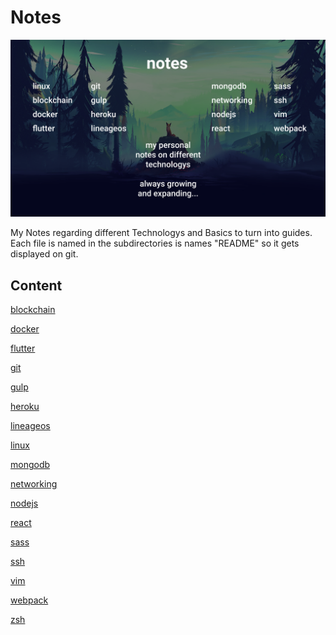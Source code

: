 # Notes

![cover](docs/cover.png)

My Notes regarding different Technologys and Basics to turn into guides.
Each file is named in the subdirectories is names "README" so it gets displayed on git.

## Content

[blockchain](./blockchain)

[docker](./docker)

[flutter](./flutter)

[git](./git)

[gulp](./gulp)

[heroku](./heroku)

[lineageos](./lineageos)

[linux](./linux)

[mongodb](./mongodb)

[networking](./networking)

[nodejs](./nodejs)

[react](./react)

[sass](./sass)

[ssh](./ssh)

[vim](./vim)

[webpack](./webpack)

[zsh](./zsh)
